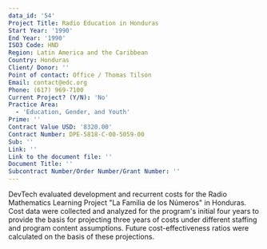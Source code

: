 ```yaml
---
data_id: '54'
Project Title: Radio Education in Honduras
Start Year: '1990'
End Year: '1990'
ISO3 Code: HND
Region: Latin America and the Caribbean
Country: Honduras
Client/ Donor: ''
Point of contact: Office / Thomas Tilson
Email: contact@edc.org
Phone: (617) 969-7100
Current Project? (Y/N): 'No'
Practice Area:
  - 'Education, Gender, and Youth'
Prime: ''
Contract Value USD: '8320.00'
Contract Number: DPE-5818-C-00-5059-00
Sub: ''
Link: ''
Link to the document file: ''
Document Title: ''
Subcontract Number/Order Number/Grant Number: ''
---
```

DevTech evaluated development and recurrent costs for the Radio Mathematics Learning Project \"La Familia de los Números\" in Honduras. Cost data were collected and analyzed for the program's initial four years to provide the basis for projecting three years of costs under different staffing and program content assumptions. Future cost-effectiveness ratios were calculated on the basis of these projections.